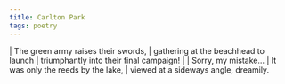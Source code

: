 ```yaml
---
title: Carlton Park
tags: poetry
---
```


| The green army raises their swords,
| gathering at the beachhead to launch
| triumphantly into their final campaign!
|
| Sorry, my mistake...
| It was only the reeds by the lake,
| viewed at a sideways angle, dreamily.
